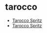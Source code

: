# tarocco

 * [Tarocco Spritz](../../index/t/tarocco-spritz.json)
 * [Tarocco Spritz](../../index/t/tarocco-spritz.json)

